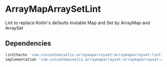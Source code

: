 # ArrayMapArraySetLint
Lint to replace Kotlin's defaults mutable Map and Set by ArrayMap and ArraySet

## Dependencies
```groovy
lintChecks 'com.vincentmasselis.arraymaparrayset:arraymaparrayset-lint:1.0.0'
implementation 'com.vincentmasselis.arraymaparrayset:arraymaparrayset-extensions:1.0.0'
```
